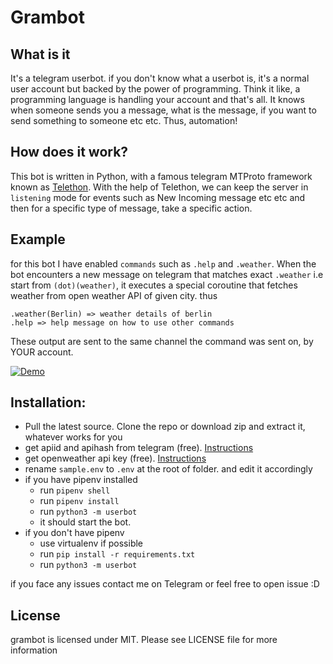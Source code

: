 # Grambot

## What is it
It's a telegram userbot. if you don't know what a userbot is, it's a normal user account but backed by the power of programming. Think it like, a programming language is handling your account and that's all. It knows when someone sends you a message, what is the message, if you want to send something to someone etc etc. Thus, automation!

## How does it work?
This bot is written in Python, with a famous telegram MTProto framework known as [Telethon](https://github.com/LonamiWebs/Telethon). With the help of Telethon, we can keep the server in `listening` mode for events such as New Incoming message etc etc and then for a specific type of message, take a specific action.

## Example
for this bot I have enabled `commands` such as `.help` and `.weather`.
When the bot encounters a new message on telegram that matches exact `.weather` i.e start from `(dot)(weather)`, it executes a special coroutine that fetches weather from open weather API of given city. thus
```
.weather(Berlin) => weather details of berlin
.help => help message on how to use other commands
```
These output are sent to the same channel the command was sent on, by YOUR account. 

[![Demo](https://img.youtube.com/vi/wybDkn1q3mA/0.jpg)](https://www.youtube.com/watch?v=wybDkn1q3mA)


## Installation:
 - Pull the latest source. Clone the repo or download zip and extract it, whatever works for you
 - get apiid and apihash from telegram (free). [Instructions](https://core.telegram.org/api/obtaining_api_id)
 - get openweather api key (free). [Instructions](https://openweathermap.org/appid)
 - rename `sample.env` to `.env` at the root of folder. and edit it accordingly
 - if you have pipenv installed
   - run `pipenv shell`
   - run `pipenv install`
   - run `python3 -m userbot`
   - it should start the bot.
 - if you don't have pipenv
   - use virtualenv if possible
   - run `pip install -r requirements.txt`
   - run `python3 -m userbot`

if you face any issues contact me on Telegram or feel free to open issue :D


## License
grambot is licensed under MIT. Please see LICENSE file for more information
